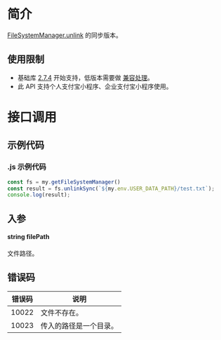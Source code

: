 
# 简介
[FileSystemManager.unlink](https://opendocs.alipay.com/mini/api/022b6p) 的同步版本。

## 使用限制

- 基础库 [2.7.4](https://opendocs.alipay.com/mini/framework/lib-upgrade-v2) 开始支持，低版本需要做 [兼容处理](https://docs.alipay.com/mini/framework/compatibility)。
- 此 API 支持个人支付宝小程序、企业支付宝小程序使用。

# 接口调用

## 示例代码

### .js 示例代码
```javascript
const fs = my.getFileSystemManager()
const result = fs.unlinkSync(`${my.env.USER_DATA_PATH}/test.txt`);
console.log(result);
```

## 入参

#### string filePath
文件路径。

## 错误码
| **错误码** | **说明** |
| --- | --- |
| 10022 | 文件不存在。 |
| 10023 | 传入的路径是一个目录。 |

